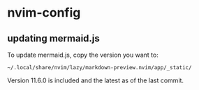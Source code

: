 # nvim-config

## updating mermaid.js

To update mermaid.js, copy the version you want to:

```
~/.local/share/nvim/lazy/markdown-preview.nvim/app/_static/
```

Version 11.6.0 is included and the latest as of the last commit.
